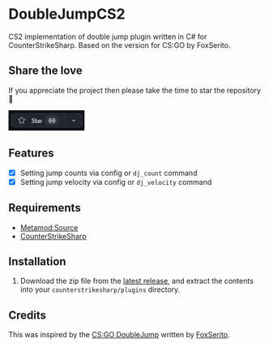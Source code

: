﻿# DoubleJumpCS2
CS2 implementation of double jump plugin written in C# for CounterStrikeSharp. Based on the version for CS:GO by FoxSerito.

## Share the love
If you appreciate the project then please take the time to star the repository 🙏

![Star us](https://github.com/b3none/gdprconsent/raw/development/.github/README_ASSETS/star_us.png)

## Features
- [x] Setting jump counts via config or `dj_count` command
- [x] Setting jump velocity via config or `dj_velocity` command

## Requirements

- [Metamod:Source](https://www.sourcemm.net/downloads.php/?branch=master)
- [CounterStrikeSharp](https://github.com/roflmuffin/CounterStrikeSharp)

## Installation
1. Download the zip file from the [latest release](../../releases), and extract the contents into your `counterstrikesharp/plugins` directory.

## Credits
This was inspired by the [CS:GO DoubleJump](https://github.com/FoxSerito/FOXWORLD_plugin_DoubleJump_CSGO) written by [FoxSerito](https://github.com/FoxSerito).

